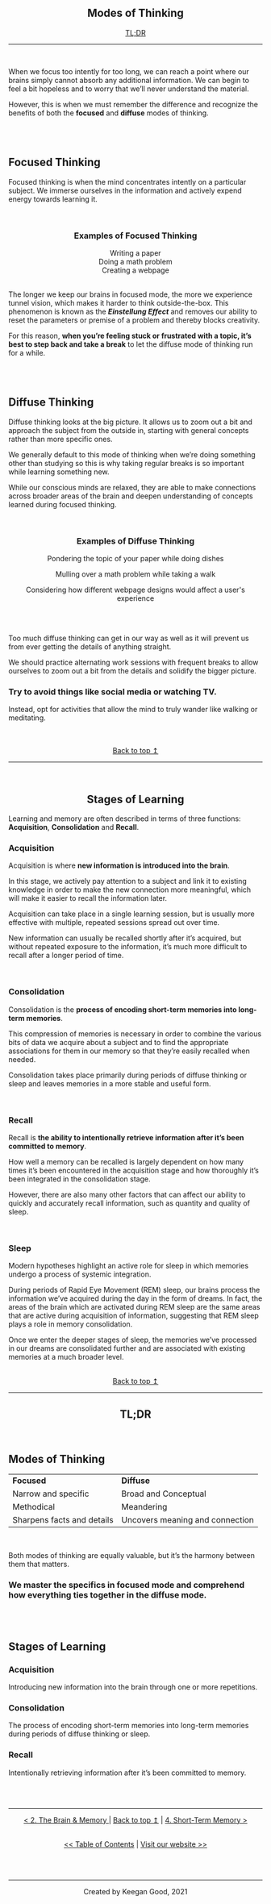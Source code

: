 <div align="center">

## Modes of Thinking
<a href="#tldr">TL;DR</a>
</div align="center">

---

<br>

When we focus too intently for too long, we can reach a point where our brains simply cannot absorb any additional information. We can begin to feel a bit hopeless and to worry that we’ll never understand the material. 

However, this is when we must remember the difference and recognize the benefits of both the **focused** and **diffuse** modes of thinking.

<br>
<br>


## Focused Thinking

Focused thinking is when the mind concentrates intently on a particular subject. We immerse ourselves in the information and actively expend energy towards learning it.

<br>


<h3 align="center">Examples of Focused Thinking</h3>
<div align="center">Writing a paper</div>
<div align="center">Doing a math problem</div>
<div align="center">Creating a webpage</div>

<br>

The longer we keep our brains in focused mode, the more we experience tunnel vision, which makes it harder to think outside-the-box. This phenomenon is known as the ***Einstellung Effect*** and removes our ability to reset the parameters or premise of a problem and thereby blocks creativity. 

For this reason, **when you’re feeling stuck or frustrated with a topic, it’s best to step back and take a break** to let the diffuse mode of thinking run for a while. 


<br>
<br>

    
## Diffuse Thinking

Diffuse thinking looks at the big picture. It allows us to zoom out a bit and approach the subject from the outside in, starting with general concepts rather than more specific ones.

We generally default to this mode of thinking when we’re doing something other than studying so this is why taking regular breaks is so important while learning something new. 

While our conscious minds are relaxed, they are able to make connections across broader areas of the brain and deepen understanding of concepts learned during focused thinking. 

<br>

<div align="center">
    
<h3>Examples of Diffuse Thinking</h3>
<p>Pondering the topic of your paper while doing dishes</p> 
<p>Mulling over a math problem while taking a walk</p>
<p>Considering how different webpage designs would affect a user's experience</p>
</div>

<br> 
<br> 

Too much diffuse thinking can get in our way as well as it will prevent us from ever getting the details of anything straight. 

We should practice alternating work sessions with frequent breaks to allow ourselves to zoom out a bit from the details and solidify the bigger picture. 

### Try to avoid things like social media or watching TV.

Instead, opt for activities that allow the mind to truly wander like walking or meditating. 

<br>
<br>

<div align="center">
<a href="#top">Back to top &mapstoup;</a>
</div>

---

<br>

<div align="center">
    
## Stages of Learning
</div>

Learning and memory are often described in terms of three functions: **Acquisition**, **Consolidation** and **Recall**.



### Acquisition

Acquisition is where **new information is introduced into the brain**. 

In this stage, we actively pay attention to a subject and link it to existing knowledge in order to make the new connection more meaningful, which will make it easier to recall the information later. 

Acquisition can take place in a single learning session, but is usually more effective with multiple, repeated sessions spread out over time.

New information can usually be recalled shortly after it’s acquired, but without repeated exposure to the information, it’s much more difficult to recall after a longer period of time.

<br>

### Consolidation

Consolidation is the **process of encoding short-term memories into long-term memories**. 

This compression of memories is necessary in order to combine the various bits of data we acquire about a subject and to find the appropriate associations for them in our memory so that they’re easily recalled when needed. 

Consolidation takes place primarily during periods of diffuse thinking or sleep and leaves memories in a more stable and useful form.


<br>


### Recall

Recall is **the ability to intentionally retrieve information after it’s been committed to memory**. 

How well a memory can be recalled is largely dependent on how many times it’s been encountered in the acquisition stage and how thoroughly it’s been integrated in the consolidation stage. 

However, there are also many other factors that can affect our ability to quickly and accurately recall information, such as quantity and quality of sleep.

<br>


### Sleep

Modern hypotheses highlight an active role for sleep in which memories undergo a process of systemic integration. 

During periods of Rapid Eye Movement (REM) sleep, our brains process the information we’ve acquired during the day in the form of dreams. In fact, the areas of the brain which are activated during REM sleep are the same areas that are active during acquisition of information, suggesting that REM sleep plays a role in memory consolidation.  

Once we enter the deeper stages of sleep, the memories we’ve processed in our dreams are consolidated further and are associated with existing memories at a much broader level. 

<br>

<div align="center">
    <a href="#top">Back to top &mapstoup;</a>
</div>

---
<div align="center">
<h2 id="tldr">TL;DR</h2>
</div>
<br>


## Modes of Thinking

<div align="center">

<table>
    <tr>
        <td><strong>Focused</strong></td>
        <td><strong>Diffuse</strong></td>
    </strong>
    </tr>
    <tr>
        <td>Narrow and specific</td>
        <td>Broad and Conceptual</td>
    </tr>
    <tr>
        <td>Methodical</td>
        <td>Meandering</td>
    </tr>
    <tr>
        <td>Sharpens facts and details</td>
        <td>Uncovers meaning and connection</td>
    </tr>
</table>

</div>

<br>

Both modes of thinking are equally valuable, but it’s the harmony between them that matters.

### We master the specifics in focused mode and comprehend how everything ties together in the diffuse mode.


<br>
<br>


## Stages of Learning

### Acquisition

Introducing new information into the brain through one or more repetitions.

### Consolidation

The process of encoding short-term memories into long-term memories during periods of diffuse thinking or sleep.

### Recall

Intentionally retrieving information after it’s been committed to memory.

<br>
<br>

--- 

<div align="center">
    <a href="./2_the_brain_and_memory.md"> < 2. The Brain & Memory </a> | 
    <a href="#top">Back to top &mapstoup;</a> |
    <a href="./4_short_term_memory.md">4. Short-Term Memory ></a>
</div>

<br>

<div align="center">

[<< Table of Contents](/README.md) | [Visit our website >>](http://www.pdxcodeguild.com)
</div>

<br><br>

---
<p align="center">Created by Keegan Good, 2021</p>